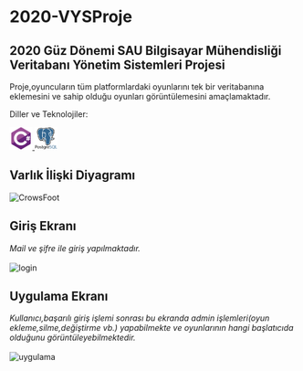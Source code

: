 # 2020-VYSProje
## 2020 Güz Dönemi SAU Bilgisayar Mühendisliği Veritabanı Yönetim Sistemleri Projesi
Proje,oyuncuların tüm platformlardaki oyunlarını tek bir veritabanına eklemesini ve sahip olduğu oyunları görüntülemesini amaçlamaktadır.

Diller ve Teknolojiler:

<a href="https://www.w3schools.com/cs/" target="_blank" rel="noreferrer"> <img src="https://raw.githubusercontent.com/devicons/devicon/master/icons/csharp/csharp-original.svg" alt="csharp" width="40" height="40"/> </a> <a href="https://www.postgresql.org" target="_blank" rel="noreferrer"> <img src="https://raw.githubusercontent.com/devicons/devicon/master/icons/postgresql/postgresql-original-wordmark.svg" alt="postgresql" width="40" height="40"/> </a>
## Varlık İlişki Diyagramı
![CrowsFoot](https://user-images.githubusercontent.com/63149243/151678111-47f910e6-6615-4a5b-a82b-7c2d71927a4a.png)
## Giriş Ekranı
*Mail ve şifre ile giriş yapılmaktadır.*
<br>
<br>
![login](https://user-images.githubusercontent.com/63149243/151678358-ac47d9dd-2c61-4820-85ee-9b7b0e725aa4.png)
## Uygulama Ekranı
*Kullanıcı,başarılı giriş işlemi sonrası bu ekranda admin işlemleri(oyun ekleme,silme,değiştirme vb.) yapabilmekte ve oyunlarının hangi başlatıcıda olduğunu görüntüleyebilmektedir.*
<br>
<br>
![uygulama](https://user-images.githubusercontent.com/63149243/151678449-7abeca0a-edf5-4838-a65e-caac088b3b5d.png)
